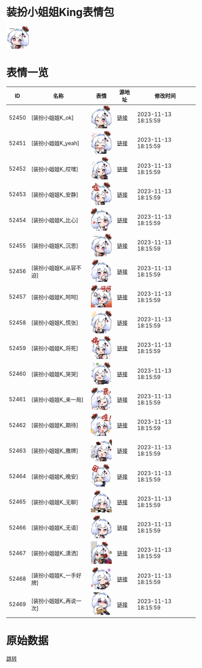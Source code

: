 # 装扮小姐姐King表情包

<img src="./cover.png" height="60" alt="cover" />

# 表情一览

|ID|名称|表情|源地址|修改时间|
|----|----|----|----|----|
|52450|[装扮小姐姐K_ok]|<img src="./pic/052450_%5B装扮小姐姐K_ok%5D.png" height="60" alt="ok"/>|[链接](https://i0.hdslb.com/bfs/emote/53ad044496f1fd0f79f2524d109166c07101c984.png)|2023-11-13 18:15:59|
|52451|[装扮小姐姐K_yeah]|<img src="./pic/052451_%5B装扮小姐姐K_yeah%5D.png" height="60" alt="yeah"/>|[链接](https://i0.hdslb.com/bfs/emote/b2de92cf66355ae7807ef82eea95b2439d0be6aa.png)|2023-11-13 18:15:59|
|52452|[装扮小姐姐K_哎嘿]|<img src="./pic/052452_%5B装扮小姐姐K_哎嘿%5D.png" height="60" alt="哎嘿"/>|[链接](https://i0.hdslb.com/bfs/emote/b9a283a72aeb9fbd4d8365e4a82b18d55185eb65.png)|2023-11-13 18:15:59|
|52453|[装扮小姐姐K_安静]|<img src="./pic/052453_%5B装扮小姐姐K_安静%5D.png" height="60" alt="安静"/>|[链接](https://i0.hdslb.com/bfs/emote/b0ce3fc6c20a1c9d4dbd606858ca46d79e5de7d3.png)|2023-11-13 18:15:59|
|52454|[装扮小姐姐K_比心]|<img src="./pic/052454_%5B装扮小姐姐K_比心%5D.png" height="60" alt="比心"/>|[链接](https://i0.hdslb.com/bfs/emote/7b8f235e8d5571605042f0a365a66626e650e691.png)|2023-11-13 18:15:59|
|52455|[装扮小姐姐K_沉思]|<img src="./pic/052455_%5B装扮小姐姐K_沉思%5D.png" height="60" alt="沉思"/>|[链接](https://i0.hdslb.com/bfs/emote/5395bb2f1697fb315e0055e17f537dc0c9bd206e.png)|2023-11-13 18:15:59|
|52456|[装扮小姐姐K_从容不迫]|<img src="./pic/052456_%5B装扮小姐姐K_从容不迫%5D.png" height="60" alt="从容不迫"/>|[链接](https://i0.hdslb.com/bfs/emote/6f399bcac3e2ec027c2090dad89ddde4e4dc2da9.png)|2023-11-13 18:15:59|
|52457|[装扮小姐姐K_呵呵]|<img src="./pic/052457_%5B装扮小姐姐K_呵呵%5D.png" height="60" alt="呵呵"/>|[链接](https://i0.hdslb.com/bfs/emote/6c34b093b74539e71646b1474242f986b326ed7e.png)|2023-11-13 18:15:59|
|52458|[装扮小姐姐K_慌张]|<img src="./pic/052458_%5B装扮小姐姐K_慌张%5D.png" height="60" alt="慌张"/>|[链接](https://i0.hdslb.com/bfs/emote/1b09182e0e1857559a6f6b18041a64bc1de158fa.png)|2023-11-13 18:15:59|
|52459|[装扮小姐姐K_将死]|<img src="./pic/052459_%5B装扮小姐姐K_将死%5D.png" height="60" alt="将死"/>|[链接](https://i0.hdslb.com/bfs/emote/b10cd0cb20b1cd94687d8eac0ee41429c266ffe7.png)|2023-11-13 18:15:59|
|52460|[装扮小姐姐K_哭哭]|<img src="./pic/052460_%5B装扮小姐姐K_哭哭%5D.png" height="60" alt="哭哭"/>|[链接](https://i0.hdslb.com/bfs/emote/cb4867fd32dec1215daf5c4a5410e67b6b50f57c.png)|2023-11-13 18:15:59|
|52461|[装扮小姐姐K_来一局]|<img src="./pic/052461_%5B装扮小姐姐K_来一局%5D.png" height="60" alt="来一局"/>|[链接](https://i0.hdslb.com/bfs/emote/301f5923f42d5eba59310f89eee4f7b711843a23.png)|2023-11-13 18:15:59|
|52462|[装扮小姐姐K_期待]|<img src="./pic/052462_%5B装扮小姐姐K_期待%5D.png" height="60" alt="期待"/>|[链接](https://i0.hdslb.com/bfs/emote/13c1ab9d999c3a8a32163188ceb5ef18261b0b0f.png)|2023-11-13 18:15:59|
|52463|[装扮小姐姐K_撒牌]|<img src="./pic/052463_%5B装扮小姐姐K_撒牌%5D.png" height="60" alt="撒牌"/>|[链接](https://i0.hdslb.com/bfs/emote/862c849665ab4ab6b49fff578720ef8d943159be.png)|2023-11-13 18:15:59|
|52464|[装扮小姐姐K_晚安]|<img src="./pic/052464_%5B装扮小姐姐K_晚安%5D.png" height="60" alt="晚安"/>|[链接](https://i0.hdslb.com/bfs/emote/9ca6c9001744c6281dcc4a92e8aaea10e1a2600d.png)|2023-11-13 18:15:59|
|52465|[装扮小姐姐K_无聊]|<img src="./pic/052465_%5B装扮小姐姐K_无聊%5D.png" height="60" alt="无聊"/>|[链接](https://i0.hdslb.com/bfs/emote/d90f85ea19869b184f69eac0a8e29016424cb9ae.png)|2023-11-13 18:15:59|
|52466|[装扮小姐姐K_无语]|<img src="./pic/052466_%5B装扮小姐姐K_无语%5D.png" height="60" alt="无语"/>|[链接](https://i0.hdslb.com/bfs/emote/45f8924aae904344238b7d14ad63750a9f17e48a.png)|2023-11-13 18:15:59|
|52467|[装扮小姐姐K_潇洒]|<img src="./pic/052467_%5B装扮小姐姐K_潇洒%5D.png" height="60" alt="潇洒"/>|[链接](https://i0.hdslb.com/bfs/emote/49850903b727f3386c08e55f17d5c39c9dd1cf8e.png)|2023-11-13 18:15:59|
|52468|[装扮小姐姐K_一手好牌]|<img src="./pic/052468_%5B装扮小姐姐K_一手好牌%5D.png" height="60" alt="一手好牌"/>|[链接](https://i0.hdslb.com/bfs/emote/d0e3249098e28e31d14a7ca0f3bfc34a2b87a6e4.png)|2023-11-13 18:15:59|
|52469|[装扮小姐姐K_再说一次]|<img src="./pic/052469_%5B装扮小姐姐K_再说一次%5D.png" height="60" alt="再说一次"/>|[链接](https://i0.hdslb.com/bfs/emote/37e6bd65e5d7dc0634ac83507c6a4b8abde231c0.png)|2023-11-13 18:15:59|

# 原始数据

[跳转](./raw.json)

